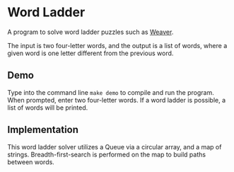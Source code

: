 # Word Ladder

A program to solve word ladder puzzles such as [Weaver](https://wordwormdormdork.com/).

The input is two four-letter words, and the output is a list of words, where a given word is one letter different from the previous word. 

## Demo

Type into the command line ``make demo`` to compile and run the program. When prompted, enter two four-letter words. If a word ladder is possible, a list of words will be printed.

## Implementation

This word ladder solver utilizes a Queue via a circular array, and a map of strings. Breadth-first-search is performed on the map to build paths between words.
